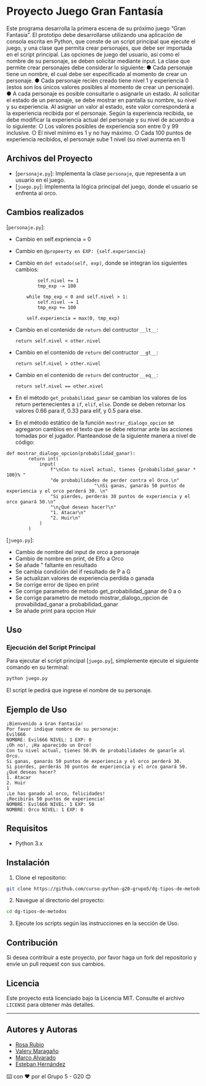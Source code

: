 # Proyecto Juego Gran Fantasía

Este programa desarrolla la primera escena de su próximo juego “Gran Fantasía”. El prototipo debe desarrollarse utilizando una aplicación de consola escrita en Python, que conste de un script principal que ejecute el juego, y una clase que permita crear personajes, que debe ser importada en el script principal. Las opciones de juego del usuario, así como el nombre de su personaje, se deben solicitar mediante input.
La clase que permite crear personajes debe considerar lo siguiente:
● Cada personaje tiene un nombre, el cual debe ser especificado al momento de crear
un personaje.
● Cada personaje recién creado tiene nivel 1 y experiencia 0 (estos son los únicos valores posibles al momento de crear un personaje).
● A cada personaje es posible consultarle o asignarle un estado. Al solicitar el estado de un personaje, se debe mostrar en pantalla su nombre, su nivel y su experiencia. Al asignar un valor al estado, este valor corresponderá a la experiencia recibida por el personaje. Según la experiencia recibida, se debe modificar la experiencia actual del personaje y su nivel de acuerdo a lo siguiente:
○ Los valores posibles de experiencia son entre 0 y 99 inclusive.
○ El nivel mínimo es 1 y no hay máximo.
○ Cada 100 puntos de experiencia recibidos, el personaje sube 1 nivel (su nivel
aumenta en 1)

## Archivos del Proyecto

- [`personaje.py`]: Implementa la clase `personaje`, que representa a un usuario en el juego.
- [`juego.py`]: Implementa la lógica principal del juego, donde el usuario se enfrenta al orco.

## Cambios realizados

[`personaje.py`]:

- Cambio en self.expriencia = 0
- Cambio en `@propeerty en EXP: {self.experiencia}`
- Cambio en `def estado(self, exp)`, donde se integran los siguientes cambios:

  ```
          self.nivel += 1
          tmp_exp -= 100

      while tmp_exp < 0 and self.nivel > 1:
          self.nivel -= 1
          tmp_exp += 100

      self.experiencia = max(0, tmp_exp)
  ```

- Cambio en el contenido de `return` del contructor `__lt__`:

  ```
  return self.nivel < other.nivel
  ```

- Cambio en el contenido de `return` del contructor `__gt__`:
  ```
  return self.nivel > other.nivel
  ```
- Cambio en el contenido de `return` del contructor `__eq__`:
  ```
  return self.nivel == other.nivel
  ```
- En el método `get_probabilidad_ganar` se cambian los valores de los return pertenecientes a `if`, `elif`, `else`. Donde se deben retornar los valores 0.66 para if, 0.33 para elif, y 0.5 para else.

- En el método estático de la función `mostrar_dialogo_opcion` se agregaron cambios en el texto que se debe retornar ante las acciones tomadas por el jugador.
  Planteandose de la siguiente manera a nivel de código:

```
def mostrar_dialogo_opcion(probabilidad_ganar):
        return int(
            input(
                f"\nCon tu nivel actual, tienes {probabilidad_ganar * 100}% "
                "de probabilidades de perder contra el Orco.\n"
                                "\nSi ganas, ganarás 50 puntos de experiencia y el orco perderá 30. \n"
                "Si pierdes, perderás 30 puntos de experiencia y el orco ganará 50.\n"
                "\n¿Qué deseas hacer?\n"
                "1. Atacar\n"
                "2. Huir\n"
            )
        )
```

[`juego.py`]:

- Cambio de nombre del input de orco a personaje
- Cambio de nombre en print, de Elfo a Orco
- Se añade " faltante en resultado
- Se cambia condición del if resultado de P a G
- Se actualizan valores de experiencia perdida o ganada
- Se corrige error de tipeo en print
- Se corrige parametro de metodo get_probabilidad_ganar de 0 a o
- Se corrige parametro de metodo mostrar_dialogo_opcion de provabilidad_ganar a probabilidad_ganar
- Se añade print para opcion Huir

## Uso

### Ejecución del Script Principal

Para ejecutar el script principal [`juego.py`], simplemente ejecute el siguiente comando en su terminal:

```bash
python juego.py
```

El script le pedirá que ingrese el nombre de su personaje.

## Ejemplo de Uso

```
¡Bienvenido a Gran Fantasía!
Por favor indique nombre de su personaje:
Evil666
NOMBRE: Evil666 NIVEL: 1 EXP: 0
¡Oh no!, ¡Ha aparecido un Orco!
Con tu nivel actual, tienes 50.0% de probabilidades de ganarle al Orco.
Si ganas, ganarás 50 puntos de experiencia y el orco perderá 30.
Si pierdes, perderás 30 puntos de experiencia y el orco ganará 50.
¿Qué deseas hacer?
1. Atacar
2. Huir
1
¡Le has ganado al orco, felicidades!
¡Recibirás 50 puntos de experiencia!
NOMBRE: Evil666 NIVEL: 1 EXP: 50
NOMBRE: Orco NIVEL: 1 EXP: 0
```

## Requisitos

- Python 3.x

## Instalación

1. Clone el repositorio:

```bash
git clone https://github.com/curso-python-g20-grupo5/dg-tipos-de-metodos.git
```

2. Navegue al directorio del proyecto:

```bash
cd dg-tipos-de-metodos
```

3. Ejecute los scripts según las instrucciones en la sección de Uso.

## Contribución

Si desea contribuir a este proyecto, por favor haga un fork del repositorio y envíe un pull request con sus cambios.

## Licencia

Este proyecto está licenciado bajo la Licencia MIT. Consulte el archivo `LICENSE` para obtener más detalles.

---

## Autores y Autoras

- [Rosa Rubio](https://github.com/PaulinaRubioP)
- [Valery Maragaño](https://github.com/Valyxp)
- [Marco Alvarado](https://github.com/7pixel-cl)
- [Esteban Hernández](https://github.com/stivhc)

⌨️ con ❤️ por el Grupo 5 - G20 😊
